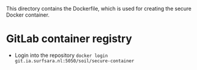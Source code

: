 This directory contains the Dockerfile, which is used for creating the secure Docker container.

# GitLab container registry

* Login into the repository `docker login git.ia.surfsara.nl:5050/soil/secure-container`